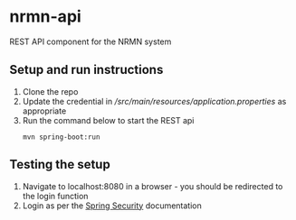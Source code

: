 # nrmn-api
REST API component for the NRMN system

## Setup and run instructions
1. Clone the repo
1. Update the credential in _/src/main/resources/application.properties_ as appropriate
1. Run the command below to start the REST api
    ```
    mvn spring-boot:run
    ```

## Testing the setup
1. Navigate to localhost:8080 in a browser - you should be redirected to the login function
1. Login as per the [Spring Security](https://docs.spring.io/spring-boot/docs/2.2.2.RELEASE/reference/htmlsingle/#boot-features-security) documentation
